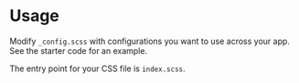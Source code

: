 # Usage

Modify `_config.scss` with configurations you want to use across your app. See the starter code for an example.

The entry point for your CSS file is `index.scss`.
